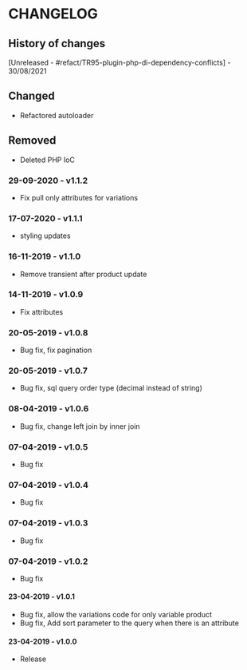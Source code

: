# CHANGELOG

## History of changes

[Unreleased - #refact/TR95-plugin-php-di-dependency-conflicts] - 30/08/2021
## Changed
- Refactored autoloader
## Removed
- Deleted PHP IoC

### 29-09-2020 - v1.1.2
* Fix pull only attributes for variations

### 17-07-2020 - v1.1.1
* styling updates

### 16-11-2019 - v1.1.0
* Remove transient after product update

### 14-11-2019 - v1.0.9
* Fix attributes

### 20-05-2019 - v1.0.8
* Bug fix, fix pagination

### 20-05-2019 - v1.0.7
* Bug fix, sql query order type (decimal instead of string)

### 08-04-2019 - v1.0.6
* Bug fix, change left join by inner join

### 07-04-2019 - v1.0.5
* Bug fix

### 07-04-2019 - v1.0.4
* Bug fix

### 07-04-2019 - v1.0.3
* Bug fix

### 07-04-2019 - v1.0.2
* Bug fix

#### 23-04-2019 - v1.0.1
* Bug fix, allow the variations code for only variable product
* Bug fix, Add sort parameter to the query when there is an attribute

#### 23-04-2019 - v1.0.0
* Release